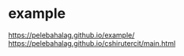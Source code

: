 # example
https://pelebahalag.github.io/example/
https://pelebahalag.github.io/cshirutercit/main.html
